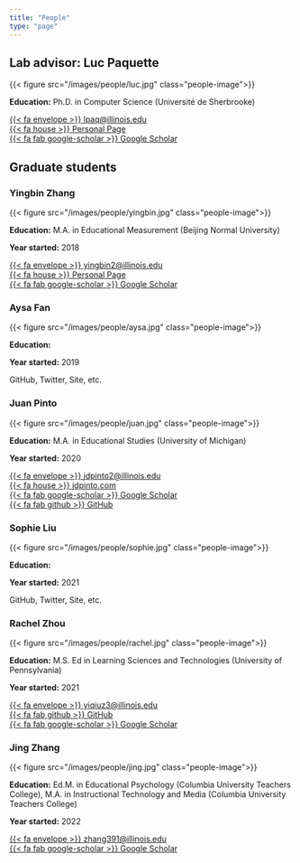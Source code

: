 ```yaml
---
title: "People"
type: "page"
---
```


## Lab advisor: Luc Paquette


{{< figure src="/images/people/luc.jpg" class="people-image">}}

**Education:** Ph.D. in Computer Science (Université de Sherbrooke)

[{{< fa envelope >}} lpaq@illinois.edu](mailto:lpaq@illinois.edu)\
[{{< fa house >}} Personal Page](https://education.illinois.edu/faculty/luc-paquette)\
[{{< fa fab google-scholar >}} Google Scholar](https://scholar.google.com/citations?user=8sFPUZcAAAAJ&hl=en&oi=ao)



## Graduate students

### Yingbin Zhang

{{< figure src="/images/people/yingbin.jpg" class="people-image">}}

**Education:** M.A. in Educational Measurement (Beijing Normal University)

**Year started:** 2018

[{{< fa envelope >}} yingbin2@illinois.edu](mailto:yingbin2@illinois.edu)\
[{{< fa house >}} Personal Page](https://yingbinzhang.netlify.app/)\
[{{< fa fab google-scholar >}} Google Scholar](https://scholar.google.com/citations?user=Uyp5YeQAAAAJ&hl=en&authuser=1)


### Aysa Fan

{{< figure src="/images/people/aysa.jpg" class="people-image">}}

**Education:**

**Year started:** 2019

GitHub, Twitter, Site, etc.


### Juan Pinto

{{< figure src="/images/people/juan.jpg" class="people-image">}}

**Education:** M.A. in Educational Studies (University of Michigan)

**Year started:** 2020

[{{< fa envelope >}} jdpinto2@illinois.edu](mailto:jdpinto2@illinois.edu)\
[{{< fa house >}} jdpinto.com](https://jdpinto.com)\
[{{< fa fab google-scholar >}} Google Scholar](https://scholar.google.com/citations?hl=en&user=dzeXpP8AAAAJ)\
[{{< fa fab github >}} GitHub](https://github.com/juandpinto)



### Sophie Liu

{{< figure src="/images/people/sophie.jpg" class="people-image">}}

**Education:**

**Year started:** 2021

GitHub, Twitter, Site, etc.


### Rachel Zhou

{{< figure src="/images/people/rachel.jpg" class="people-image">}}

**Education:** M.S. Ed in Learning Sciences and Technologies (University of Pennsylvania)

**Year started:** 2021

[{{< fa envelope >}} yiqiuz3@illinois.edu](mailto:yiqiuz3@illinois.edu)\
[{{< fa fab github >}} GitHub](https://github.com/Rachel0901)\
[{{< fa fab google-scholar >}} Google Scholar](https://scholar.google.com/citations?user=uwORAGEAAAAJ&hl=en&oi=ao)


### Jing Zhang

{{< figure src="/images/people/jing.jpg" class="people-image">}}

**Education:** Ed.M. in Educational Psychology (Columbia University Teachers College), M.A. in Instructional Technology and Media (Columbia University Teachers College)

**Year started:** 2022

[{{< fa envelope >}} zhang391@illinois.edu](mailto:zhang391@illinois.edu)\
[{{< fa fab google-scholar >}} Google Scholar](https://scholar.google.com/citations?user=D44sPRgAAAAJ&hl=en)
